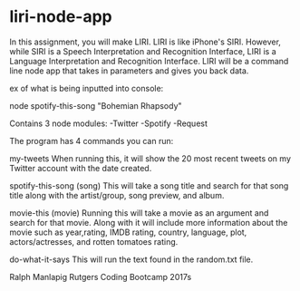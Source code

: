 # liri-node-app
In this assignment, you will make LIRI. LIRI is like iPhone's SIRI. However, while SIRI is a Speech Interpretation and Recognition Interface, LIRI is a Language Interpretation and Recognition Interface. LIRI will be a command line node app that takes in parameters and gives you back data.

ex of what is being inputted into console:

node spotify-this-song "Bohemian Rhapsody"


Contains 3 node modules:
-Twitter
-Spotify
-Request

The program has 4 commands you can run:

my-tweets
	When running this, it will show the 20 most recent tweets on my Twitter account with the date created.

spotify-this-song (song)
	This will take a song title and search for that song title along with the artist/group, song preview, and album.

movie-this (movie)
	Running this will take a movie as an argument and search for that movie. Along with it will include
	more information about the movie such as year,rating, IMDB rating, country, language, plot, actors/actresses, and rotten tomatoes rating.

do-what-it-says
	This will run the text found in the random.txt file.



Ralph Manlapig
Rutgers Coding Bootcamp 2017s
